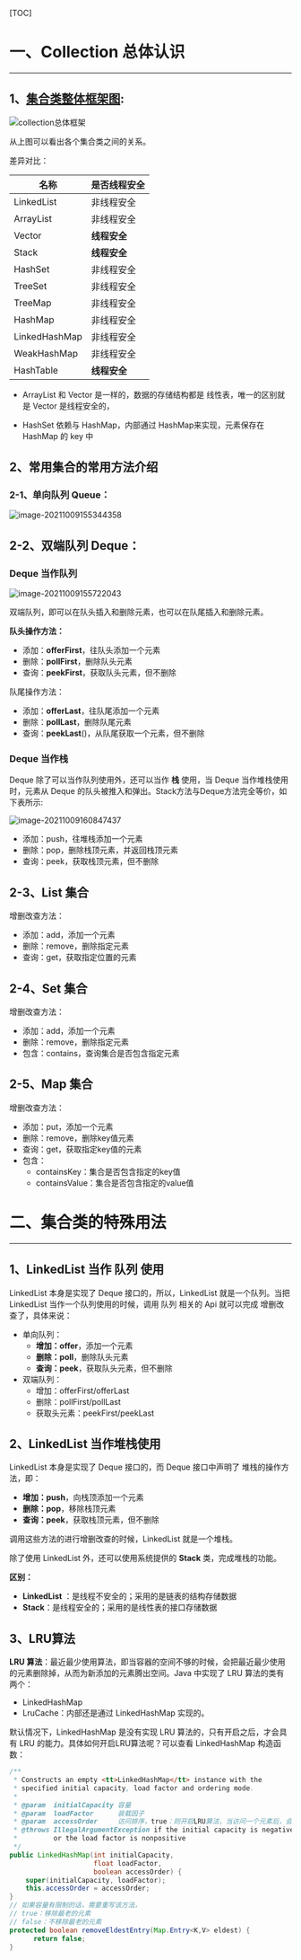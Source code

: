 [TOC]

# 一、Collection 总体认识

------

## 1、[集合类整体框架图](https://www.processon.com/diagraming/6160fee01efad4070b6a1b1f):

![collection总体框架](https://raw.githubusercontent.com/meiSThub/BlogImage/master/2020/未命名文件.jpg)

从上图可以看出各个集合类之间的关系。

差异对比：

| 名称          | 是否线程安全 |
| ------------- | ------------ |
| LinkedList    | 非线程安全   |
| ArrayList     | 非线程安全   |
| Vector        | **线程安全** |
| Stack         | **线程安全** |
| HashSet       | 非线程安全   |
| TreeSet       | 非线程安全   |
| TreeMap       | 非线程安全   |
| HashMap       | 非线程安全   |
| LinkedHashMap | 非线程安全   |
| WeakHashMap   | 非线程安全   |
| HashTable     | **线程安全** |

* ArrayList 和 Vector 是一样的，数据的存储结构都是 线性表，唯一的区别就是 Vector 是线程安全的，

* HashSet 依赖与 HashMap，内部通过 HashMap来实现，元素保存在 HashMap 的 key 中

  

## 2、常用集合的常用方法介绍

### 2-1、单向队列 Queue：

![image-20211009155344358](https://raw.githubusercontent.com/meiSThub/BlogImage/master/2020/image-20211009155344358.png)

## 2-2、双端队列 Deque：

### Deque 当作队列

![image-20211009155722043](https://raw.githubusercontent.com/meiSThub/BlogImage/master/2020/image-20211009155722043.png)

双端队列，即可以在队头插入和删除元素，也可以在队尾插入和删除元素。

**队头操作方法：**

* 添加：**offerFirst**，往队头添加一个元素
* 删除：**pollFirst**，删除队头元素
* 查询：**peekFirst**，获取队头元素，但不删除

队尾操作方法：

* 添加：**offerLast**，往队尾添加一个元素
* 删除：**pollLast**，删除队尾元素
* 查询：**peekLast**()，从队尾获取一个元素，但不删除

### Deque 当作栈

Deque 除了可以当作队列使用外，还可以当作 **栈** 使用，当 Deque 当作堆栈使用时，元素从 Deque 的队头被推入和弹出。Stack方法与Deque方法完全等价，如下表所示:

![image-20211009160847437](https://raw.githubusercontent.com/meiSThub/BlogImage/master/2020/image-20211009160847437.png)

* 添加：push，往堆栈添加一个元素
* 删除：pop，删除栈顶元素，并返回栈顶元素
* 查询：peek，获取栈顶元素，但不删除

## 2-3、List 集合

增删改查方法：

* 添加：add，添加一个元素
* 删除：remove，删除指定元素
* 查询：get，获取指定位置的元素

## 2-4、Set 集合

增删改查方法：

* 添加：add，添加一个元素
* 删除：remove，删除指定元素
* 包含：contains，查询集合是否包含指定元素

## 2-5、Map 集合

增删改查方法：

* 添加：put，添加一个元素
* 删除：remove，删除key值元素
* 查询：get，获取指定key值的元素
* 包含：
  * containsKey：集合是否包含指定的key值
  * containsValue：集合是否包含指定的value值

# 二、集合类的特殊用法

------

## 1、LinkedList 当作 队列 使用

LinkedList 本身是实现了 Deque 接口的，所以，LinkedList 就是一个队列。当把 LinkedList 当作一个队列使用的时候，调用 队列 相关的 Api 就可以完成 增删改查了，具体来说：

* 单向队列：
  * **增加：offer**，添加一个元素
  * **删除：poll**，删除队头元素
  * **查询：peek**，获取队头元素，但不删除
* 双端队列：
  * 增加：offerFirst/offerLast
  * 删除：pollFirst/pollLast
  * 获取头元素：peekFirst/peekLast

## 2、LinkedList 当作堆栈使用

LinkedList 本身是实现了 Deque 接口的，而 Deque 接口中声明了 堆栈的操作方法，即：

* **增加：push**，向栈顶添加一个元素
* **删除：pop**，移除栈顶元素
* **查询：peek**，获取栈顶元素，但不删除

调用这些方法的进行增删改查的时候，LinkedList 就是一个堆栈。

除了使用 LinkedList 外，还可以使用系统提供的 **Stack** 类，完成堆栈的功能。

**区别：**

* **LinkedList** ：是线程不安全的；采用的是链表的结构存储数据
* **Stack**：是线程安全的；采用的是线性表的接口存储数据

## 3、LRU算法

**LRU 算法**：最近最少使用算法，即当容器的空间不够的时候，会把最近最少使用的元素删除掉，从而为新添加的元素腾出空间。Java 中实现了 LRU 算法的类有两个：

* LinkedHashMap
* LruCache：内部还是通过 LinkedHashMap 实现的。

默认情况下，LinkedHashMap 是没有实现 LRU 算法的，只有开启之后，才会具有 LRU 的能力。具体如何开启LRU算法呢？可以查看 LinkedHashMap 构造函数：

```java
/**
 * Constructs an empty <tt>LinkedHashMap</tt> instance with the
 * specified initial capacity, load factor and ordering mode.
 *
 * @param  initialCapacity 容量
 * @param  loadFactor      装载因子
 * @param  accessOrder     访问排序，true：则开启LRU算法，当访问一个元素后，会把元素移到队尾，表示最近使用过，队头元素就是最近最少使用的元素
 * @throws IllegalArgumentException if the initial capacity is negative
 *         or the load factor is nonpositive
 */
public LinkedHashMap(int initialCapacity,
                     float loadFactor,
                     boolean accessOrder) {
    super(initialCapacity, loadFactor);
    this.accessOrder = accessOrder;
}
// 如果容量有限制的话，需要重写该方法，
// true：移除最老的元素
// false：不移除最老的元素
protected boolean removeEldestEntry(Map.Entry<K,V> eldest) {
	  return false;
}
```

